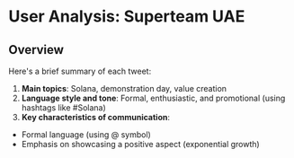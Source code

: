 # User Analysis: Superteam UAE

## Overview

Here's a brief summary of each tweet:

1. **Main topics**: Solana, demonstration day, value creation
2. **Language style and tone**: Formal, enthusiastic, and promotional (using hashtags like #Solana)
3. **Key characteristics of communication**:
* Formal language (using @ symbol)
* Emphasis on showcasing a positive aspect (exponential growth)